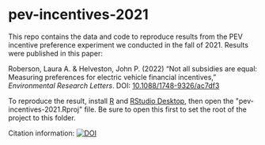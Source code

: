 # pev-incentives-2021

This repo contains the data and code to reproduce results from the PEV incentive preference experiment we conducted in the fall of 2021. Results were published in this paper:

Roberson, Laura A. & Helveston, John P. (2022) “Not all subsidies are equal: Measuring preferences for electric vehicle financial incentives,” _Environmental Research Letters_. DOI: [10.1088/1748-9326/ac7df3](https://doi.org/10.1088/1748-9326/ac7df3)

To reproduce the result, install [R](https://cloud.r-project.org/) and [RStudio Desktop](https://rstudio.com/products/rstudio/), then open the "pev-incentives-2021.Rproj" file. Be sure to open this first to set the root of the project to this folder.

Citation information:
[![DOI](https://zenodo.org/badge/455218048.svg)](https://zenodo.org/badge/latestdoi/455218048)